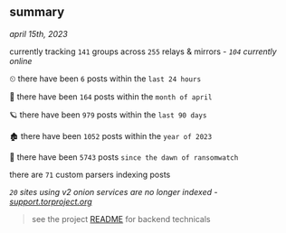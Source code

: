 
## summary
_april 15th, 2023_

currently tracking `141` groups across `255` relays & mirrors - _`104` currently online_

⏲ there have been `6` posts within the `last 24 hours`

🦈 there have been `164` posts within the `month of april`

🪐 there have been `979` posts within the `last 90 days`

🏚 there have been `1052` posts within the `year of 2023`

🦕 there have been `5743` posts `since the dawn of ransomwatch`

there are `71` custom parsers indexing posts

_`20` sites using v2 onion services are no longer indexed - [support.torproject.org](https://support.torproject.org/onionservices/v2-deprecation/)_

> see the project [README](https://github.com/joshhighet/ransomwatch#ransomwatch--) for backend technicals
